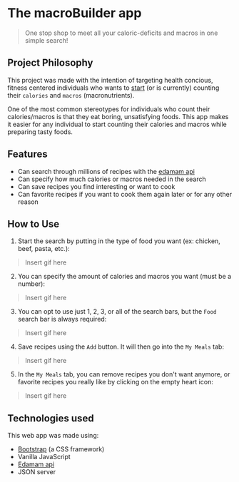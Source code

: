 # The macroBuilder app

>One stop shop to meet all your caloric-deficits and macros in one simple search!

## Project Philosophy

This project was made with the intention of targeting health concious, fitness centered individuals who wants to [start](https://blog.eatthismuch.com/what-you-should-know-about-counting-macros/) (or is currently) counting their `calories` and `macros` (macronutrients).

One of the most common stereotypes for individuals who count their calories/macros is that they eat boring, unsatisfying foods. This app makes it easier for any individual to start counting their calories and macros while preparing tasty foods.

## Features

- Can search through millions of recipes with the [edamam api](https://developer.edamam.com/)
- Can specify how much calories or macros needed in the search
- Can save recipes you find interesting or want to cook
- Can favorite recipes if you want to cook them again later or for any other reason

## How to Use

1. Start the search by putting in the type of food you want (ex: chicken, beef, pasta, etc.):
> Insert gif here
2. You can specify the amount of calories and macros you want (must be a number):
> Insert gif here
3. You can opt to use just 1, 2, 3, or all of the search bars, but the `Food` search bar is always required:
> Insert gif here
4. Save recipes using the `Add` button. It will then go into the `My Meals` tab:
> Insert gif here
5. In the `My Meals` tab, you can remove recipes you don't want anymore, or favorite recipes you really like by clicking on the empty heart icon:
> Insert gif here

## Technologies used

This web app was made using: 
- [Bootstrap](https://getbootstrap.com/) (a CSS framework) 
- Vanilla JavaScript  
- [Edamam api](https://developer.edamam.com/) 
- JSON server






